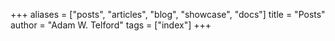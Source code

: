 +++
aliases = ["posts", "articles", "blog", "showcase", "docs"]
title = "Posts"
author = "Adam W. Telford"
tags = ["index"]
+++
